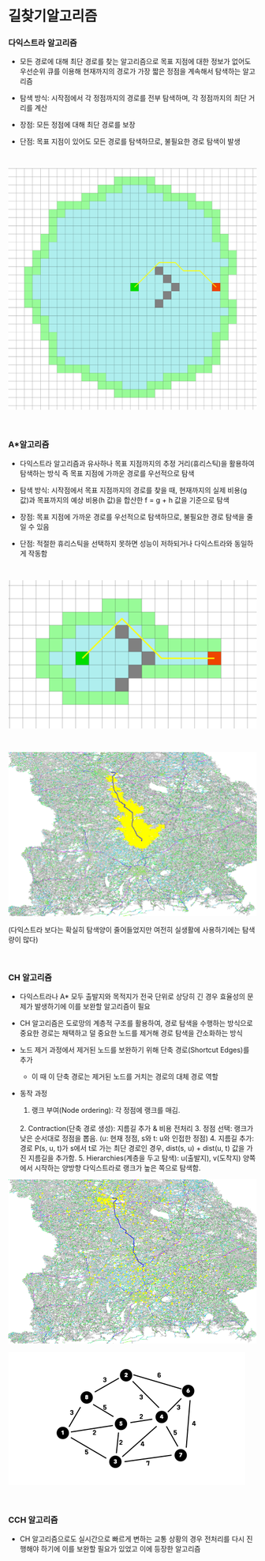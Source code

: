 # 길찾기알고리즘

### 다익스트라 알고리즘

- 모든 경로에 대해 최단 경로를 찾는 알고리즘으로 목표 지점에 대한 정보가 없어도 우선순위 큐를 이용해 현재까지의 경로가 가장 짧은 정점을 계속해서 탐색하는 알고리즘

- 탐색 방식: 시작점에서 각 정점까지의 경로를 전부 탐색하며, 각 정점까지의 최단 거리를 계산
- 장점: 모든 정점에 대해 최단 경로를 보장
- 단점: 목표 지점이 있어도 모든 경로를 탐색하므로, 불필요한 경로 탐색이 발생

<br/>

![1](img/다익스트라.png)

<br/>

### A*알고리즘

- 다익스트라 알고리즘과 유사하나 목표 지점까지의 추정 거리(휴리스틱)을 활용하여 탐색하는 방식 즉 목표 지점에 가까운 경로를 우선적으로 탐색

- 탐색 방식: 시작점에서 목표 지점까지의 경로를 찾을 때, 현재까지의 실제 비용(g 값)과 목표까지의 예상 비용(h 값)을 합산한 f = g + h 값을 기준으로 탐색
- 장점: 목표 지점에 가까운 경로를 우선적으로 탐색하므로, 불필요한 경로 탐색을 줄일 수 있음
- 단점: 적절한 휴리스틱을 선택하지 못하면 성능이 저하되거나 다익스트라와 동일하게 작동함

<br/>

![1](img/a스타.png)

<br/>

![1](img/a스타_실적용.png)

(다익스트라 보다는 확실히 탐색양이 줄어들었지만 여전히 실생활에 사용하기에는 탐색량이 많다)

<br/>

### CH 알고리즘

- 다익스트라나 A* 모두 출발지와 목적지가 전국 단위로 상당히 긴 경우 효율성의 문제가 발생하기에 이를 보완할 알고리즘이 필요

- CH 알고리즘은 도로망의 계층적 구조를 활용하여, 경로 탐색을 수행하는 방식으로 중요한 경로는 채택하고 덜 중요한 노드를 제거해 경로 탐색을 간소화하는 방식
- 노드 제거 과정에서 제거된 노드를 보완하기 위해 단축 경로(Shortcut Edges)를 추가
    - 이 때 이 단축 경로는 제거된 노드를 거치는 경로의 대체 경로 역할

- 동작 과정

    1. 랭크 부여(Node ordering): 각 정점에 랭크를 매김.
    <br/>
    2. Contraction(단축 경로 생성): 지름길 추가 & 비용 전처리
    3. 정점 선택: 랭크가 낮은 순서대로 정점을 뽑음. (u: 현재 정점, s와 t: u와 인접한 정점)
    4. 지름길 추가: 경로 P(s, u, t)가 s에서 t로 가는 최단 경로인 경우, dist(s, u) + dist(u, t) 값을 가진 지름길을 추가함.
    5. Hierarchies(계층을 두고 탐색): 
    u(출발지), v(도착지) 양쪽에서 시작하는 양방향 다익스트라로 랭크가 높은 쪽으로 탐색함.


![1](img/ch알고리즘.png)

![1](img/ch알고리즘.gif)

<br/>

### CCH 알고리즘

- CH 알고리즘으로도 실시간으로 빠르게 변하는 교통 상황의 경우 전처리를 다시 진행해야 하기에 이를 보완할 필요가 있었고 이에 등장한 알고리즘

